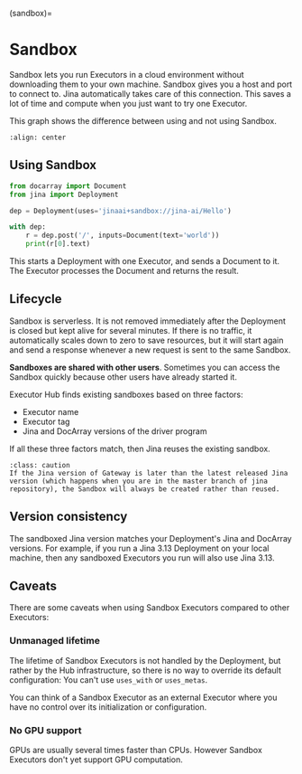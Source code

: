 (sandbox)=
# Sandbox

Sandbox lets you run Executors in a cloud environment without downloading them to your own machine. Sandbox gives you a host and port to connect to. Jina automatically takes care of this connection. This saves a lot of time and compute when you just want to try one Executor.

This graph shows the difference between using and not using Sandbox.

```{figure} ../../../../../.github/sandbox-advantage.png
:align: center
```

## Using Sandbox

```python
from docarray import Document
from jina import Deployment

dep = Deployment(uses='jinaai+sandbox://jina-ai/Hello')

with dep:
    r = dep.post('/', inputs=Document(text='world'))
    print(r[0].text)
```

This starts a Deployment with one Executor, and sends a Document to it. The Executor processes the Document and returns the result.

## Lifecycle

Sandbox is serverless. It is not removed immediately after the Deployment is closed but kept alive for several minutes. If there is no traffic, it automatically scales down to zero to save resources, but it will start again and send a response whenever a new request is sent to the same Sandbox.

**Sandboxes are shared with other users**. Sometimes you can access the Sandbox quickly because other users have already started it.

Executor Hub finds existing sandboxes based on three factors: 
- Executor name
- Executor tag
- Jina and DocArray versions of the driver program

If all these three factors match, then Jina reuses the existing sandbox.

```{admonition} Caution
:class: caution
If the Jina version of Gateway is later than the latest released Jina version (which happens when you are in the master branch of jina repository), the Sandbox will always be created rather than reused.
```

## Version consistency

The sandboxed Jina version matches your Deployment's Jina and DocArray versions. For example, if you run a Jina 3.13 Deployment on your local machine, then any sandboxed Executors you run will also use Jina 3.13.

## Caveats

There are some caveats when using Sandbox Executors compared to other Executors:

### Unmanaged lifetime

The lifetime of Sandbox Executors is not handled by the Deployment, but rather by the Hub infrastructure, so there is no way
to override its default configuration: You can't use `uses_with` or `uses_metas`.

You can think of a Sandbox Executor as an external Executor where you have no control over its initialization or configuration.

### No GPU support

GPUs are usually several times faster than CPUs. However Sandbox Executors don't yet support GPU computation.
